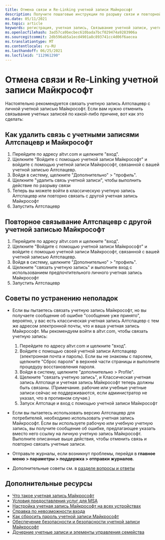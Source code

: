 ```yaml
---
title: Отмена связи и Re-Linking учетной записи Майкрософт
description: Получите пошаговые инструкции по разрыву связи и повторной связи учетной записи Алтспацевр с учетной записью Майкрософт.
ms.date: 05/11/2021
ms.topic: article
keywords: регистрация, учетная запись, Связывание учетной записи, учетные записи Майкрософт, FAQ, устранение неполадок, MSA, AAD
ms.openlocfilehash: 3ad57ca9becbec610bada7bcf029474a9283906a
ms.sourcegitcommit: 2db596ab5a1ecd4901a8c893741cc4d06f6aecea
ms.translationtype: MT
ms.contentlocale: ru-RU
ms.lasthandoff: 06/25/2021
ms.locfileid: "112961290"
---
```

# <a name="unlinking-and-re-linking-your-microsoft-account"></a>Отмена связи и Re-Linking учетной записи Майкрософт

Настоятельно рекомендуется связать учетную запись Алтспацевр с личной учетной записью Майкрософт. Если вам нужно отменить связывание учетных записей по какой-либо причине, вот как это сделать:

## <a name="how-to-unlink-your-altspacevr-and-microsoft-accounts"></a>Как удалить связь с учетными записями Алтспацевр и Майкрософт

1. Перейдите по адресу altvr.com и щелкните "вход".
2. Щелкните "Войдите с помощью учетной записи Майкрософт" и войдите с помощью учетной записи Майкрософт, связанной с вашей учетной записью Алтспацевр.
3. Войдя в систему, щелкните "Дополнительно" > "профиль".
4. Щелкните "удалить связь учетной записи", чтобы выполнить действие по разрыву связи
5. Теперь вы можете войти в классическую учетную запись Алтспацевр или повторно связать с другой учетная запись Майкрософт
6. Запустить Алтспацевр


## <a name="how-to-re-link-your-altspacevr-to-another-microsoft-account"></a>Повторное связывание Алтспацевр с другой учетной записью Майкрософт

1. Перейдите по адресу altvr.com и щелкните "вход".
2. Щелкните "Войдите с помощью учетной записи Майкрософт" и войдите с помощью учетной записи Майкрософт, связанной с вашей учетной записью Алтспацевр.
3. Войдя в систему, щелкните "Дополнительно" > "профиль".
5. Щелкните "связать учетную запись" и выполните вход с использованием предпочтительного личного учетная запись Майкрософт
6. Запустить Алтспацевр


## <a name="troubleshooting-tips"></a>Советы по устранению неполадок

* Если вы пытаетесь связать учетную запись Майкрософт, но вы получаете сообщение об ошибке "сообщение уже принято", вероятно, у вас есть классическая учетная запись Алтспацевр с тем же адресом электронной почты, что и ваша учетная запись Майкрософт. Мы рекомендуем войти в altvr.com, чтобы связать учетную запись:
    1. Перейдите по адресу altvr.com и щелкните "вход".
    2. Войдите с помощью своей учетной записи Алтспацевр (электронная почта и пароль). Если вы не знакомы с паролем, щелкните "Сброс пароля" в верхней части страницы и выполните процедуру восстановления пароля. 
    3. Войдя в систему, щелкните "дополнительно > Profile".
    4. Щелкните "связать учетную запись", и Классическая учетная запись Алтспаце и учетная запись Майкрософт теперь должны быть связаны. (Примечание. рабочие или учебные учетные записи сейчас не поддерживаются, если администратор не указал, что в противном случае.)
    5. Запуск Алтспаце и вход с помощью учетной записи Майкрософт
    
* Если вы пытаетесь использовать версию Алтспацевр для потребителей, необходимо использовать учетная запись Майкрософт. Если вы используете рабочую или учебную учетную запись, вы получите сообщение об ошибке, предлагающее указать вместо него ссылку на личную учетную запись Майкрософт. Выполните описанные выше действия, чтобы отменить связь и повторно связать учетные записи. 

* Отправьте журналы, если возникнут проблемы, перейдя в **главное меню > параметры > поддержка > отправки журналов**.

* Дополнительные советы см. в [разделе вопросы и ответы](../getting-started/creating-and-linking-accounts.md)


## <a name="more-resources"></a>Дополнительные ресурсы

* [Что такое учетная запись Майкрософт](https://account.microsoft.com/account?lang=)
* [Условия предоставления услуг для MSA](https://www.microsoft.com/servicesagreement/)
* [Настройка учетная запись Майкрософт на всех устройствах](https://account.microsoft.com/account/connect-devices)
* [Справка по невозможности входа](https://support.microsoft.com//account-billing/when-you-can-t-sign-in-to-your-microsoft-account-475c9b5c-8c25-49f1-9c2d-c64b7072e735)
* [Как сбросить пароль учетной записи Майкрософт](https://support.microsoft.com//account-billing/how-to-reset-your-microsoft-account-password-eff4f067-5042-c1a3-fe72-b04d60556c37)
* [Обеспечение безопасности и безопасности учетной записи Майкрософт](https://support.microsoft.com//account-billing/how-to-help-keep-your-microsoft-account-safe-and-secure-628538c2-7006-33bb-5ef4-c917657362b9)
* [Дочерние учетные записи и элементы управления семейства](https://account.microsoft.com/family/about?refd=www.microsoft.com&ru=https:%2F%2Faccount.microsoft.com%2Ffamily%3Frefd%3Dwww.microsoft.com)
